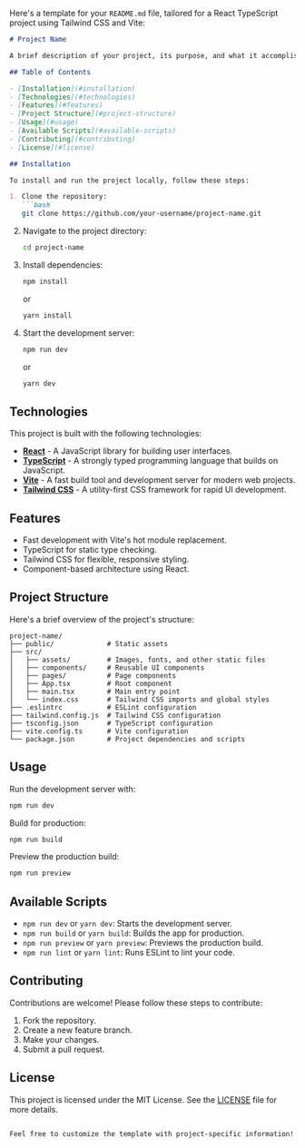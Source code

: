 Here's a template for your `README.md` file, tailored for a React TypeScript project using Tailwind CSS and Vite:

```markdown
# Project Name

A brief description of your project, its purpose, and what it accomplishes.

## Table of Contents

- [Installation](#installation)
- [Technologies](#technologies)
- [Features](#features)
- [Project Structure](#project-structure)
- [Usage](#usage)
- [Available Scripts](#available-scripts)
- [Contributing](#contributing)
- [License](#license)

## Installation

To install and run the project locally, follow these steps:

1. Clone the repository:
   ```bash
   git clone https://github.com/your-username/project-name.git
   ```
2. Navigate to the project directory:
   ```bash
   cd project-name
   ```
3. Install dependencies:
   ```bash
   npm install
   ```
   or
   ```bash
   yarn install
   ```

4. Start the development server:
   ```bash
   npm run dev
   ```
   or
   ```bash
   yarn dev
   ```

## Technologies

This project is built with the following technologies:

- **[React](https://reactjs.org/)** - A JavaScript library for building user interfaces.
- **[TypeScript](https://www.typescriptlang.org/)** - A strongly typed programming language that builds on JavaScript.
- **[Vite](https://vitejs.dev/)** - A fast build tool and development server for modern web projects.
- **[Tailwind CSS](https://tailwindcss.com/)** - A utility-first CSS framework for rapid UI development.

## Features

- Fast development with Vite's hot module replacement.
- TypeScript for static type checking.
- Tailwind CSS for flexible, responsive styling.
- Component-based architecture using React.

## Project Structure

Here's a brief overview of the project's structure:

```
project-name/
├── public/             # Static assets
├── src/
│   ├── assets/         # Images, fonts, and other static files
│   ├── components/     # Reusable UI components
│   ├── pages/          # Page components
│   ├── App.tsx         # Root component
│   ├── main.tsx        # Main entry point
│   └── index.css       # Tailwind CSS imports and global styles
├── .eslintrc           # ESLint configuration
├── tailwind.config.js  # Tailwind CSS configuration
├── tsconfig.json       # TypeScript configuration
├── vite.config.ts      # Vite configuration
└── package.json        # Project dependencies and scripts
```

## Usage

Run the development server with:

```bash
npm run dev
```

Build for production:

```bash
npm run build
```

Preview the production build:

```bash
npm run preview
```

## Available Scripts

- `npm run dev` or `yarn dev`: Starts the development server.
- `npm run build` or `yarn build`: Builds the app for production.
- `npm run preview` or `yarn preview`: Previews the production build.
- `npm run lint` or `yarn lint`: Runs ESLint to lint your code.

## Contributing

Contributions are welcome! Please follow these steps to contribute:

1. Fork the repository.
2. Create a new feature branch.
3. Make your changes.
4. Submit a pull request.

## License

This project is licensed under the MIT License. See the [LICENSE](./LICENSE) file for more details.
```

Feel free to customize the template with project-specific information!